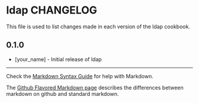 ldap CHANGELOG
==============

This file is used to list changes made in each version of the ldap cookbook.

0.1.0
-----
- [your_name] - Initial release of ldap

- - -
Check the [Markdown Syntax Guide](http://daringfireball.net/projects/markdown/syntax) for help with Markdown.

The [Github Flavored Markdown page](http://github.github.com/github-flavored-markdown/) describes the differences between markdown on github and standard markdown.

